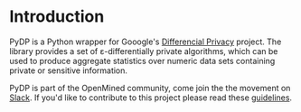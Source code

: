 # Introduction

PyDP is a Python wrapper for Gooogle's [Differencial Privacy](https://github.com/google/differential-privacy) project. The library provides a set of ε-differentially private algorithms, which can be used to produce aggregate statistics over numeric data sets containing private or sensitive information.

PyDP is part of the OpenMined community, come join the the movement on [Slack](http://slack.openmined.org/). If you'd like to contribute to this project please read these [guidelines](https://github.com/OpenMined/PyDP/blob/master/contributing.md).